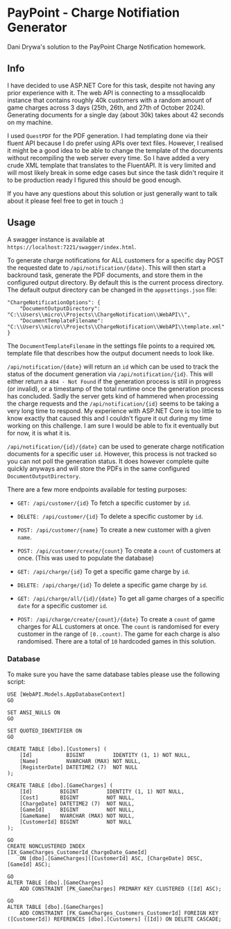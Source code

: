 # PayPoint - Charge Notifiation Generator

Dani Drywa's solution to the PayPoint Charge Notification homework.


## Info

I have decided to use ASP.NET Core for this task, despite not having any prior experience with it. The web API is connecting to a mssqllocaldb instance that contains roughly 40k customers with a random amount of game charges across 3 days (25th, 26th, and 27th of October 2024). Generating documents for a single day (about 30k) takes about 42 seconds on my machine.

I used `QuestPDF` for the PDF generation. I had templating done via their fluent API because I do prefer using APIs over text files. However, I realised it might be a good idea to be able to change the template of the documents without recompiling the web server every time. So I have added a very crude XML template that translates to the FluentAPI. It is very limited and will most likely break in some edge cases but since the task didn't require it to be production ready I figured this should be good enough.

If you have any questions about this solution or just generally want to talk about it please feel free to get in touch :)


## Usage

A swagger instance is available at `https://localhost:7221/swagger/index.html`.

To generate charge notifications for ALL customers for a specific day POST the requested date to `/api/notification/{date}`. This will then start a backround task, generate the PDF documents, and store them in the configured output directory. By default this is the current process directory. The default output directory can be changed in the `appsettings.json` file:

```
"ChargeNotificationOptions": {
    "DocumentOutputDirectory": "C:\\Users\\micro\\Projects\\ChargeNotification\\WebAPI\\",
    "DocumentTemplateFilename": "C:\\Users\\micro\\Projects\\ChargeNotification\\WebAPI\\template.xml"
}
```

The `DocumentTemplateFilename` in the settings file points to a required `XML` template file that describes how the output document needs to look like.

`/api/notification/{date}` will return an `id` which can be used to track the status of the document generation via `/api/notification/{id}`. This will either return a `404 - Not Found` if the generation process is still in progress (or invalid), or a timestamp of the total runtime once the generation process has concluded. Sadly the server gets kind of hammered when processing the charge requests and the `/api/notification/{id}` seems to be taking a very long time to respond. My experience with ASP.NET Core is too little to know exactly that caused this and I couldn't figure it out during my time working on this challenge. I am sure I would be able to fix it eventually but for now, it is what it is.

`/api/notification/{id}/{date}` can be used to generate charge notification documents for a specific user `id`. However, this process is not tracked so you can not poll the generation status. It does however complete quite quickly anyways and will store the PDFs in the same configured `DocumentOutputDirectory`.

There are a few more endpoints available for testing purposes:

* `GET: /api/customer/{id}` To fetch a specific customer by `id`.
* `DELETE: /api/customer/{id}` To delete a specific customer by `id`.
* `POST: /api/customer/{name}` To create a new customer with a given `name`.
* `POST: /api/customer/create/{count}` To create a `count` of customers at once. (This was used to populate the database)

* `GET: /api/charge/{id}` To get a specific game charge by `id`.
* `DELETE: /api/charge/{id}` To delete a specific game charge by `id`.
* `GET: /api/charge/all/{id}/{date}` To get all game charges of a specific `date` for a specific customer `id`.
* `POST: /api/charge/create/{count}/{date}` To create a `count` of game charges for ALL customers at once. The `count` is randomised for every customer in the range of `[0..count)`. The game for each charge is also randomised. There are a total of `10` hardcoded games in this solution.


### Database

To make sure you have the same database tables please use the following script:

```
USE [WebAPI.Models.AppDatabaseContext]
GO

SET ANSI_NULLS ON
GO

SET QUOTED_IDENTIFIER ON
GO

CREATE TABLE [dbo].[Customers] (
    [Id]           BIGINT         IDENTITY (1, 1) NOT NULL,
    [Name]         NVARCHAR (MAX) NOT NULL,
    [RegisterDate] DATETIME2 (7)  NOT NULL
);

CREATE TABLE [dbo].[GameCharges] (
    [Id]         BIGINT         IDENTITY (1, 1) NOT NULL,
    [Cost]       BIGINT         NOT NULL,
    [ChargeDate] DATETIME2 (7)  NOT NULL,
    [GameId]     BIGINT         NOT NULL,
    [GameName]   NVARCHAR (MAX) NOT NULL,
    [CustomerId] BIGINT         NOT NULL
);

GO
CREATE NONCLUSTERED INDEX [IX_GameCharges_CustomerId_ChargeDate_GameId]
    ON [dbo].[GameCharges]([CustomerId] ASC, [ChargeDate] DESC, [GameId] ASC);

GO
ALTER TABLE [dbo].[GameCharges]
    ADD CONSTRAINT [PK_GameCharges] PRIMARY KEY CLUSTERED ([Id] ASC);

GO
ALTER TABLE [dbo].[GameCharges]
    ADD CONSTRAINT [FK_GameCharges_Customers_CustomerId] FOREIGN KEY ([CustomerId]) REFERENCES [dbo].[Customers] ([Id]) ON DELETE CASCADE;

```
